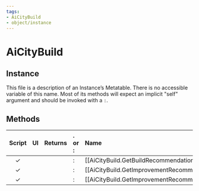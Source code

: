 ```yaml
---
tags:
- AiCityBuild
- object/instance
---
```

# AiCityBuild
## Instance
This file is a description of an Instance’s Metatable. There is no accessible variable of this name. Most of its methods will expect an implicit "self" argument and should be invoked with a `:`.

## Methods
| Script | UI  | Returns | . or : | Name | Arguments |
|:------:|:---:| -------:|:---- |:---- |:--------- |
|✓| ||:|[[AiCityBuild.GetBuildRecommendations\|GetBuildRecommendations]]||
|✓| ||:|[[AiCityBuild.GetImprovementRecommendations\|GetImprovementRecommendations]]||
|✓| ||:|[[AiCityBuild.GetImprovementRecommendationsForBuilder\|GetImprovementRecommendationsForBuilder]]||
